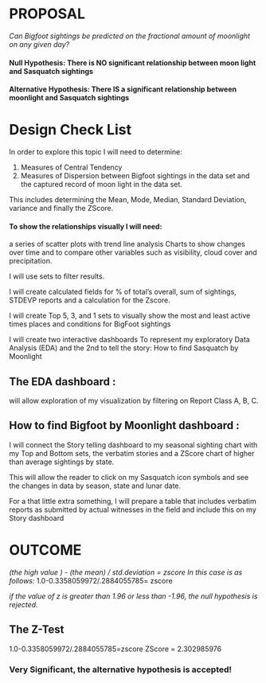 # PROPOSAL

*Can Bigfoot sightings be predicted on the fractional amount of moonlight on any given day?*

#### Null Hypothesis:  There is NO significant relationship between moon light and Sasquatch sightings

#### Alternative Hypothesis:  There IS a significant relationship between moonlight and Sasquatch sightings

# Design Check List

In order to explore this topic I will need to determine: 
1. Measures of Central Tendency
2. Measures of Dispersion
between Bigfoot sightings in the data set and the captured record of moon light in the data set.  

This includes determining the Mean, Mode, Median, Standard Deviation, variance and finally the ZScore.

#### To show the relationships visually I will need:
 a series of scatter plots with trend line analysis
Charts to show changes over time and to compare other variables such as visibility, cloud cover and precipitation. 

I will use sets to filter results.

I  will create calculated fields for % of total’s overall, sum of sightings, STDEVP reports and a calculation for the Zscore.

I will create Top 5, 3, and 1 sets to visually show the most and least active times places and conditions for BigFoot sightings

I will create two interactive dashboards
To represent my exploratory Data Analysis (EDA) and the 2nd to tell the story:
How to find Sasquatch by Moonlight

## The EDA dashboard :
will allow exploration of my visualization by filtering on Report Class A, B, C.

## How to find Bigfoot by Moonlight dashboard :
I will connect the Story telling dashboard to my seasonal sighting chart with my Top and Bottom sets, the verbatim stories and a  ZScore chart of higher than average sightings by state.

This will allow the reader to click on my Sasquatch icon symbols and see the changes in data by season, state and lunar date.

For a that little extra something, I will prepare a table that includes verbatim reports as submitted by actual witnesses in the field and include this on my Story dashboard

# OUTCOME

*(the high value ) - (the mean) / std.deviation = zscore In this case is as follows:* 1.0-0.3358059972/.2884055785= zscore 

*if the value of z is greater than 1.96 or less than -1.96, the null hypothesis is rejected.*

## The Z-Test 
1.0-0.3358059972/.2884055785=zscore 
ZScore = 2.302985976 
### Very Significant, the alternative hypothesis is accepted!
